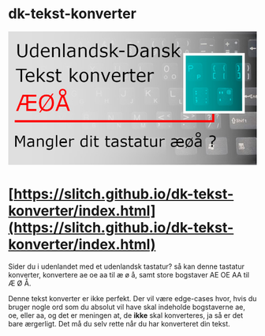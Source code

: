 # dk-tekst-konverter
![Udenlandsk-Dansk Tekst konverter ÆØÅ Mangler dit tastatur æøå?](https://github.com/Slitch/dk-tekst-konverter/blob/main/img/tekst-konverter.jpg)

# [https://slitch.github.io/dk-tekst-konverter/index.html](https://slitch.github.io/dk-tekst-konverter/index.html)

Sider du i udenlandet med et udenlandsk tastatur? så kan denne tastatur konverter, konvertere ae oe aa til æ ø å, samt store bogstaver AE OE AA til Æ Ø Å.

Denne tekst konverter er ikke perfekt. Der vil være edge-cases hvor, hvis du bruger nogle ord som du absolut vil have skal indeholde bogstaverne ae, oe, eller aa, og det er meningen at, de __**ikke**__ skal konverteres, ja så er det bare ærgerligt. Det må du selv rette når du har konverteret din tekst.
